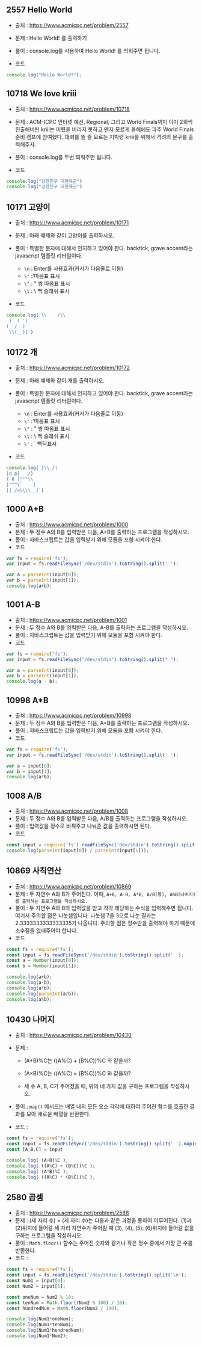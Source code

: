 ## 2557 Hello World
- 출처 : https://www.acmicpc.net/problem/2557

- 문제 : Hello World! 를 출력하기

- 풀이 : console.log를 사용하여 Hello World! 를 띄워주면 됩니다.

- 코드

```javascript
console.log("Hello World!");
```

## 10718 We love kriii
- 출처 : https://www.acmicpc.net/problem/10718

- 문제 : ACM-ICPC 인터넷 예선, Regional, 그리고 World Finals까지 이미 2회씩 진출해버린 kriii는 미련을 버리지 못하고 
왠지 모르게 올해에도 파주 World Finals 준비 캠프에 참여했다.
대회를 뜰 줄 모르는 지박령 kriii를 위해서 격려의 문구를 출력해주자.

- 풀이 : console.log를 두번 띄워주면 됩니다.

- 코드

```javascript
console.log("강한친구 대한육군")
console.log("강한친구 대한육군")
```

## 10171 고양이
- 출처 : https://www.acmicpc.net/problem/10171
- 문제 : 아래 예제와 같이 고양이를 출력하시오.
- 풀이 : 특별한 문자에 대해서 인지하고 있어야 한다. backtick, grave accent라는 javascript 템플릿 리터럴이다.
  - `\n` : Enter를 사용효과(커서가 다음줄로 이동)
  - `\'` :'따옴표 표시
  - `\"` : " 쌍 따옴표 표시
  - `\\` : \ 백 슬래쉬 표시

- 코드

```javascript
console.log(`\\    /\\
 )  ( ')
(  /  )
 \\(__)|`)
```

## 10172 개
- 출처 : https://www.acmicpc.net/problem/10172
- 문제 : 아래 예제와 같이 개를 출력하시오.
- 풀이 : 특별한 문자에 대해서 인지하고 있어야 한다. backtick, grave accent라는 javascript 템플릿 리터럴이다.
  - `\n` : Enter를 사용효과(커서가 다음줄로 이동)
  - `\'` :'따옴표 표시
  - `\"` : " 쌍 따옴표 표시
  - `\\` : \ 백 슬래쉬 표시
  - `\'` : ` 백틱표시

- 코드

```javascript
console.log(`|\\_/|
|q p|   /}
( 0 )"""\\
|"^"\`    |
||_/=\\\\__|`)
```

## 1000 A+B
- 출처 : https://www.acmicpc.net/problem/1000
- 문제 : 두 정수 A와 B를 입력받은 다음, A+B를 출력하는 프로그램을 작성하시오.
- 풀이 : 자바스크립트는 값을 입력받기 위해 모듈을 포함 시켜야 한다.
- 코드

```javascript
var fs = require('fs');
var input = fs.readFileSync('/dev/stdin').toString().split(' ');

var a = parseInt(input[0]);
var b = parseInt(input[1]);
console.log(a+b);
```

## 1001 A-B
- 출처 : https://www.acmicpc.net/problem/1001
- 문제 : 두 정수 A와 B를 입력받은 다음, A-B를 출력하는 프로그램을 작성하시오.
- 풀이 : 자바스크립트는 값을 입력받기 위해 모듈을 포함 시켜야 한다.
- 코드

```javascript
var fs = require("fs");
var input = fs.readFileSync("/dev/stdin").toString().split(" ");

var a = parseInt(input[0]);
var b = parseInt(input[1]);
console.log(a - b);
```

## 10998 A*B
- 출처 : https://www.acmicpc.net/problem/10998
- 문제 : 두 정수 A와 B를 입력받은 다음, A×B를 출력하는 프로그램을 작성하시오.
- 풀이 : 자바스크립트는 값을 입력받기 위해 모듈을 포함 시켜야 한다.
- 코드 

```javascript
var fs = require('fs');
var input = fs.readFileSync('/dev/stdin').toString().split(' ');

var a = input[0];
var b = input[1];
console.log(a*b);
```

## 1008 A/B
- 출처 : https://www.acmicpc.net/problem/1008
- 문제 : 두 정수 A와 B를 입력받은 다음, A/B를 출력하는 프로그램을 작성하시오.
- 풀이 : 입력값을 정수로 바꿔주고 나눠준 값을 출력하시면 된다.
- 코드

```javascript
const input = require('fs').readFileSync('dev/stdin').toString().split(' ');
console.log(parseInt(input[0]) / parseInt(input[1]));
```

## 10869 사칙연산
- 출처 : https://www.acmicpc.net/problem/10869
- 문제 : 두 자연수 A와 B가 주어진다. 이때, `A+B, A-B, A*B, A/B(몫), A%B(나머지)를 출력하는 프로그램을 작성하시오. `
- 풀이 : 두 자연수 A와 B의 입력값을 받고 각각 해당하는 수식을 입력해주면 됩니다.
여기서 주의할 점은 나눗셈입니다.
나눗셈 7을 3으로 나눈 결과는 2.3333333333333335가 나옵니다.
주의할 점은 정수만을 출력해야 하기 때문에 소수점을 없애주어야 합니다.  
- 코드

```javascript
const fs = require('fs');
const input = fs.readFileSync('/dev/stdin').toString().split(' ');
const a = Number(input[0]);
const b = Number(input[1]);

console.log(a+b);
console.log(a-b);
console.log(a*b);
console.log(parseInt(a/b));
console.log(a%b);
```

## 10430 나머지 
- 출처 : https://www.acmicpc.net/problem/10430
- 문제 : 
  - (A+B)%C는 ((A%C) + (B%C))%C 와 같을까?

  - (A×B)%C는 ((A%C) × (B%C))%C 와 같을까?

  - 세 수 A, B, C가 주어졌을 때, 위의 네 가지 값을 구하는 프로그램을 작성하시오.

- 풀이 : `map()` 메서드는 배열 내의 모든 요소 각각에 대하여 주어진 함수를 호출한 결과를 모아 새로운 배열을 반환한다.
- 코드 : 

```javascript
const fs = require('fs');
const input = fs.readFileSync('/dev/stdin').toString().split(' ').map(val=>+val);
const [A,B,C] = input

console.log( (A+B)%C );
console.log( ((A%C) + (B%C))%C );
console.log( (A*B)%C );
console.log( ((A%C) * (B%C))%C );
```

## 2580 곱셈
- 출처 : https://www.acmicpc.net/problem/2588
- 문제 : (세 자리 수) × (세 자리 수)는 다음과 같은 과정을 통하여 이루어진다.
(1)과 (2)위치에 들어갈 세 자리 자연수가 주어질 때 (3), (4), (5), (6)위치에 들어갈 값을 구하는 프로그램을 작성하시오.
- 풀이 : `Math.floor()` 함수는 주어진 숫자와 같거나 작은 정수 중에서 가장 큰 수를 반환한다.
- 코드 : 

```javascript
const fs = require('fs');
const input = fs.readFileSync('/dev/stdin').toString().split('\n');
const Num1 = input[0];
const Num2 = input[1];

const oneNum = Num2 % 10;
const tenNum = Math.floor((Num2 % 100) / 10);
const hundredNum = Math.floor(Num2 / 100);

console.log(Num1*oneNum);
console.log(Num1*tenNum);
console.log(Num1*hundredNum);
console.log(Num1*Num2);
```
